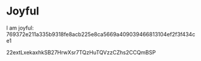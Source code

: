 # Joyful

I am joyful: 769372e211a335b9318fe8acb225e8ca5669a409039466813104ef2f3f434ce1


22extLxekaxhkSB27HrwXsr7TQzHuTQVzzCZhs2CCQmBSP